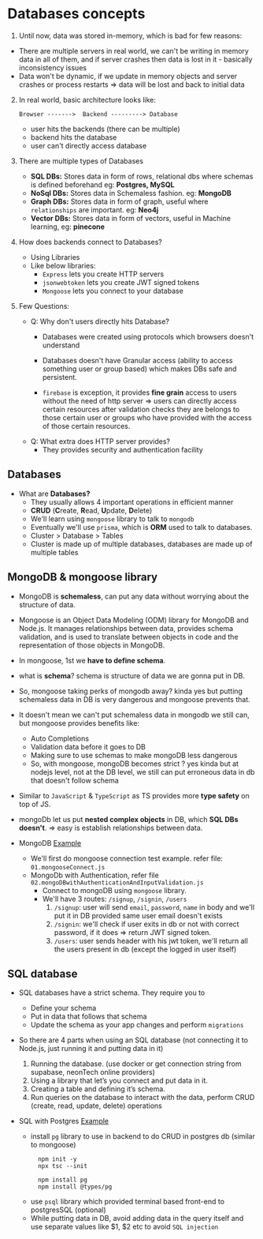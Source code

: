 # Databases concepts

1. Until now, data was stored in-memory, which is bad for few reasons:
 - There are multiple servers in real world, we can't be writing in memory data in all of them, and if server crashes then data is lost in it - basically inconsistency issues
 - Data won't be dynamic, if we update in memory objects and server crashes or process restarts => data will be lost and back to initial data

2. In real world, basic architecture looks like:

    `Browser ------->  Backend ---------> Database`

   - user hits the backends (there can be multiple)
   - backend hits the database
   - user can't directly access database

3. There are multiple types of Databases
   - **SQL DBs:** Stores data in form of rows, relational dbs where schemas is defined beforehand eg: **Postgres, MySQL**
   - **NoSql DBs:** Stores data in Schemaless fashion. eg: **MongoDB**
   - **Graph DBs:** Stores data in form of graph, useful where `relationships` are important. eg: **Neo4j**
   - **Vector DBs:** Stores data in form of vectors, useful in Machine learning, eg: **pinecone**
4. How does backends connect to Databases?
   - Using Libraries
   - Like below libraries: 
     - `Express` lets you create HTTP servers
     - `jsonwebtoken` lets you create JWT signed tokens
     - `Mongoose` lets you connect to your database

5. Few Questions:
   - Q: Why don't users directly hits Database?
     - Databases were created using protocols which browsers doesn't understand

      - Databases doesn't have Granular access (ability to access something user or group based) which makes DBs safe and persistent.
      - `firebase` is exception, it provides **fine grain** access to users without the need of http server => users can directly access certain resources after validation checks they are belongs to those certain user or groups who have provided with the access of those certain resources.
   - Q: What extra does HTTP server provides?
       - They provides security and authentication facility

## Databases

- What are **Databases?**
   - They usually allows 4 important operations in efficient manner
   - **CRUD** (**C**reate, **R**ead, **U**pdate, **D**elete)
   - We'll learn using `mongoose` library to talk to `mongodb`
   - Eventually we'll use `prisma`, which is **ORM** used to talk to databases.
   - Cluster > Database > Tables
   - Cluster is made up of multiple databases, databases are made up of multiple tables

## MongoDB & mongoose library

  - MongoDB is **schemaless**, can put any data without worrying about the structure of data.
  - Mongoose is an Object Data Modeling (ODM) library for MongoDB and Node.js. It manages relationships between data, provides schema validation, and is used to translate between objects in code and the representation of those objects in MongoDB.
  - In mongoose, 1st we **have to define schema**.
  - what is **schema**? schema is structure of data we are gonna put in DB.
  - So, mongoose taking perks of mongodb away? kinda yes but putting schemaless data in DB is very dangerous and mongoose prevents that.
  - It doesn't mean we can't put schemaless data in mongodb we still can, but mongoose provides benefits like:
    - Auto Completions
    - Validation data before it goes to DB
    - Making sure to use schemas to make mongoDB less dangerous
    - So, with mongoose, mongoDB becomes strict ? yes kinda but at nodejs level, not at the DB level, we still can put erroneous data in db that doesn't follow schema
  
  - Similar to `JavaScript` & `TypeScript` as TS provides more **type safety** on top of JS.
  - mongoDb let us put **nested complex objects** in DB, which **SQL DBs doesn't**. => easy is establish relationships between data.
  
  - MongoDB [Example]()
    - We'll first do mongoose connection test example. refer file: `01.mongooseConnect.js`
    - MongoDb with Authentication, refer file `02.mongoDBwithAuthenticationAndInputValidation.js`
         - Connect to mongoDB using `mongoose` library.
         - We'll have 3 routes: `/signup`, `/signin`, `/users`
           1. `/signup`: user will send `email`, `password`, `name`  in body and we'll put it in DB provided same user email doesn't exists
           2. `/signin`: we'll check if user exits in db or not with correct password, if it does => return JWT signed token.
           3. `/users`: user sends header with his jwt token, we'll return all the users present in db (except the logged in user itself)

## SQL database

- SQL databases have a strict schema. They require you to
   - Define your schema
   - Put in data that follows that schema
   - Update the schema as your app changes and perform `migrations`
 
- So there are 4 parts when using an SQL database (not connecting it to Node.js, just running it and putting data in it)
   1. Running the database. (use docker or get connection string from supabase, neonTech online providers)
   2. Using a library that let’s you connect and put data in it.
   3. Creating a table and defining it’s schema.
   4. Run queries on the database to interact with the data, perform CRUD (create, read, update, delete) operations

- SQL with Postgres [Example]()
  - install `pg` library to use in backend to do CRUD in postgres db (similar to mongoose)
    ```
      npm init -y
      npx tsc --init

      npm install pg
      npm install @types/pg
    ```
  - use `psql` library which provided terminal based front-end to postgresSQL (optional)
  - While putting data in DB, avoid adding data in the query itself and use separate values like $1, $2 etc to avoid `SQL injection`